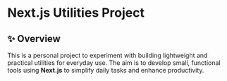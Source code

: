 # Next.js Utilities Project

## ✨ Overview
This is a personal project to experiment with building lightweight and practical utilities for everyday use. The aim is to develop small, functional tools using **Next.js** to simplify daily tasks and enhance productivity.